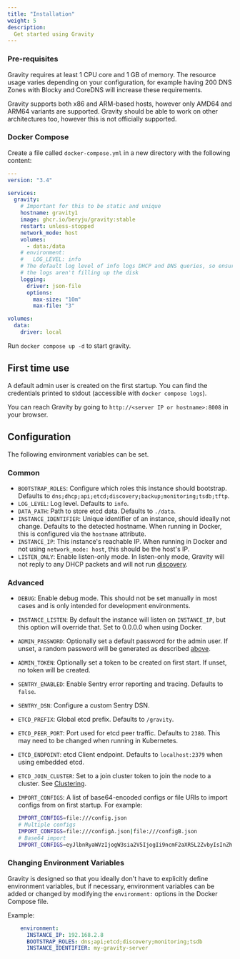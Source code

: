 ```yaml
---
title: "Installation"
weight: 5
description:
  Get started using Gravity
---
```


### Pre-requisites

Gravity requires at least 1 CPU core and 1 GB of memory. The resource usage varies depending on your configuration, for example having 200 DNS Zones with Blocky and CoreDNS will increase these requirements.

Gravity supports both x86 and ARM-based hosts, however only AMD64 and ARM64 variants are supported. Gravity should be able to work on other architectures too, however this is not officially supported.

### Docker Compose

Create a file called `docker-compose.yml` in a new directory with the following content:

```yaml
---
version: "3.4"

services:
  gravity:
    # Important for this to be static and unique
    hostname: gravity1
    image: ghcr.io/beryju/gravity:stable
    restart: unless-stopped
    network_mode: host
    volumes:
      - data:/data
    # environment:
    #   LOG_LEVEL: info
    # The default log level of info logs DHCP and DNS queries, so ensure
    # the logs aren't filling up the disk
    logging:
      driver: json-file
      options:
        max-size: "10m"
        max-file: "3"

volumes:
  data:
    driver: local
```

Run `docker compose up -d` to start gravity.

## First time use

A default admin user is created on the first startup. You can find the credentials printed to stdout (accessible with `docker compose logs`).

You can reach Gravity by going to `http://<server IP or hostname>:8008` in your browser.

## Configuration

The following environment variables can be set.

### Common

- `BOOTSTRAP_ROLES`: Configure which roles this instance should bootstrap. Defaults to `dns;dhcp;api;etcd;discovery;backup;monitoring;tsdb;tftp`.
- `LOG_LEVEL`: Log level. Defaults to `info`.
- `DATA_PATH`: Path to store etcd data. Defaults to `./data`.
- `INSTANCE_IDENTIFIER`: Unique identifier of an instance, should ideally not change. Defaults to the detected hostname. When running in Docker, this is configured via the `hostname` attribute.
- `INSTANCE_IP`: This instance's reachable IP. When running in Docker and not using `network_mode: host`, this should be the host's IP.
- `LISTEN_ONLY`: Enable listen-only mode. In listen-only mode, Gravity will not reply to any DHCP packets and will not run [discovery](../discovery).

### Advanced

- `DEBUG`: Enable debug mode. This should not be set manually in most cases and is only intended for development environments.
- `INSTANCE_LISTEN`: By default the instance will listen on `INSTANCE_IP`, but this option will override that. Set to 0.0.0.0 when using Docker.
- `ADMIN_PASSWORD`: Optionally set a default password for the admin user. If unset, a random password will be generated as described [above](#first-time-use).
- `ADMIN_TOKEN`: Optionally set a token to be created on first start. If unset, no token will be created.
- `SENTRY_ENABLED`: Enable Sentry error reporting and tracing. Defaults to `false`.
- `SENTRY_DSN`: Configure a custom Sentry DSN.
- `ETCD_PREFIX`: Global etcd prefix. Defaults to `/gravity`.
- `ETCD_PEER_PORT`: Port used for etcd peer traffic. Defaults to `2380`. This may need to be changed when running in Kubernetes.
- `ETCD_ENDPOINT`: etcd Client endpoint. Defaults to `localhost:2379` when using embedded etcd.
- `ETCD_JOIN_CLUSTER`: Set to a join cluster token to join the node to a cluster. See [Clustering](./cluster).
- `IMPORT_CONFIGS`: A list of base64-encoded configs or file URIs to import configs from on first startup. For example:

    ```bash
    IMPORT_CONFIGS=file:///config.json
    # Multiple configs
    IMPORT_CONFIGS=file:///configA.json|file:///configB.json
    # Base64 import
    IMPORT_CONFIGS=eyJlbnRyaWVzIjogW3sia2V5IjogIi9ncmF2aXR5L2ZvbyIsInZhbHVlIjogIlptOXYifV19
    ```

### Changing Environment Variables

Gravity is designed so that you ideally don't have to explicitly define environment variables, but if necessary, environment variables can be added or changed by modifying the `environment:` options in the Docker Compose file.

Example:
```yaml
    environment:
      INSTANCE_IP: 192.168.2.8
      BOOTSTRAP_ROLES: dns;api;etcd;discovery;monitoring;tsdb
      INSTANCE_IDENTIFIER: my-gravity-server
```
